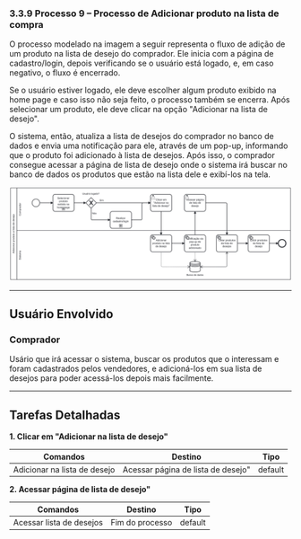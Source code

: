 ### 3.3.9 Processo 9 – Processo de Adicionar produto na lista de compra

O processo modelado na imagem a seguir representa o fluxo de adição de um produto na lista de desejo do comprador. Ele inicia com a página de cadastro/login, depois verificando se o usuário está logado, e, em caso negativo, o fluxo é encerrado.

Se o usuário estiver logado, ele deve escolher algum produto exibido na home page e caso isso não seja feito, o processo também se encerra. Após selecionar um produto, ele deve clicar na opção "Adicionar na lista de desejo".

O sistema, então, atualiza a lista de desejos do comprador no banco de dados e envia uma notificação para ele, através de um pop-up, informando que o produto foi adicionado à lista de desejos. Após isso, o comprador consegue acessar a página de lista de desejo onde o sistema irá buscar no banco de dados os produtos que estão na lista dele e exibí-los na tela.

![Processo de Adicionar produto na lista de compra](../images/processo09-adicionar-produto-lista-de-desejo.png "Modelo BPMN do Processo 9.")

---

## **Usuário Envolvido**

### **Comprador**
Usário que irá acessar o sistema, buscar os produtos que o interessam e foram cadastrados pelos vendedores, e adicioná-los em sua lista de desejos para poder acessá-los depois mais facilmente.

---

## **Tarefas Detalhadas**

**1. Clicar em "Adicionar na lista de desejo"**

| **Comandos**         |  **Destino**                   | **Tipo** |
| ---                  | ---                            | ---               |
| Adicionar na lista de desejo | Acessar página de lista de desejo" | default           |

**2. Acessar página de lista de desejo"**

| **Comandos**         |  **Destino**                   | **Tipo** |
| ---                  | ---                            | ---               |
| Acessar lista de desejos | Fim do processo | default           |
